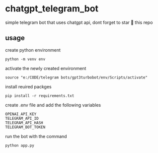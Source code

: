 # chatgpt_telegram_bot
simple telegram bot that uses chatgpt api, dont forget to star 🌟 this repo 

## usage

create python environment 

    python -m venv env

activate the newly created environment

    source "e:/CODE/telegram bots/gpt3turbobot/env/Scripts/activate"

install reuired packges

    pip install -r requirements.txt

create .env file and add the following variables

    OPENAI_API_KEY
    TELEGRAM_API_ID
    TELEGRAM_API_HASH
    TELEGRAM_BOT_TOKEN

run the bot with the command

    python app.py